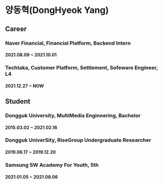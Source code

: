 # 양동혁(DongHyeok Yang)

## Career

### Naver Financial, Financial Platform, Backend Intern
#### 2021.08.09 ~ 2021.10.01
### Techtaka, Customer Platform, Settlement, Sofeware Engineer, L4
#### 2021.12.27 ~ NOW

## Student

### Dongguk University, MultiMedia Enginnering, Bachelor
#### 2015.03.02 ~ 2021.02.16
### Dongguk UniverSity, RiseGroup Undergraduate Researcher 
#### 2019.06.17 ~ 2019.12.20
### Samsung SW Academy For Youth, 5th
#### 2021.01.05 ~ 2021.08.06
